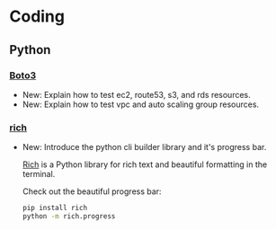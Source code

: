 # Coding

## Python

### [Boto3](boto3.md)

* New: Explain how to test ec2, route53, s3, and rds resources.
* New: Explain how to test vpc and auto scaling group resources.

### [rich](rich.md)

* New: Introduce the python cli builder library and it's progress bar.

    [Rich](https://github.com/willmcgugan/rich) is a Python library for rich text
    and beautiful formatting in the terminal.
    
    Check out the beautiful progress bar:
    
    ```bash
    pip install rich
    python -m rich.progress
    ```